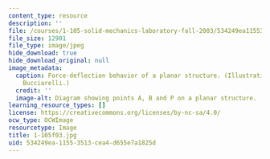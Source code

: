 ```yaml
---
content_type: resource
description: ''
file: /courses/1-105-solid-mechanics-laboratory-fall-2003/534249ea11553513cea4d655e7a1825d_1-105f03.jpg
file_size: 12901
file_type: image/jpeg
hide_download: true
hide_download_original: null
image_metadata:
  caption: Force-deflection behavior of a planar structure. (Illustration by Louis
    Bucciarelli.)
  credit: ''
  image-alt: Diagram showing points A, B and P on a planar structure.
learning_resource_types: []
license: https://creativecommons.org/licenses/by-nc-sa/4.0/
ocw_type: OCWImage
resourcetype: Image
title: 1-105f03.jpg
uid: 534249ea-1155-3513-cea4-d655e7a1825d
---
```

